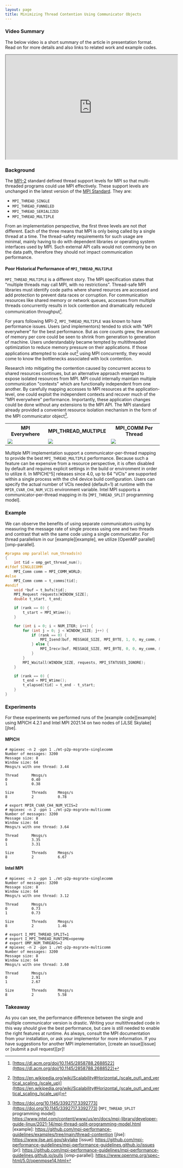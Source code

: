 ```yaml
---
layout: page
title: Minimizing Thread Contention Using Communicator Objects
---
```


### Video Summary

The below video is a short summary of the article in presentation
format. Read on for more details and also links to related work and
example codes.

<p align="center">
<iframe width="560" height="340"
src="https://www.youtube.com/embed/jksJ5NBBpRk">
</iframe>
</p>

### Background

The [MPI-2][mpi2] standard defined thread support levels for MPI so that
multi-threaded programs could use MPI effectively. These support levels
are unchanged in the latest version of the [MPI Standard][mpi-latest]. They are:

- `MPI_THREAD_SINGLE`
- `MPI_THREAD_FUNNELED`
- `MPI_THREAD_SERIALIZED`
- `MPI_THREAD_MULTIPLE`

From an implementation perspective, the first three levels are not
_that_ different. Each of the three means that MPI is only being called
by a single thread at a time. The thread-safety requirements for such
usage are minimal, mainly having to do with dependent libraries or
operating system interfaces used by MPI. Such external API calls would
not commonly be on the data path, therefore they should not impact
communication performance.

#### Poor Historical Performance of `MPI_THREAD_MULTIPLE`

`MPI_THREAD_MULTIPLE` is a different story. The MPI specification states
that "multiple threads may call MPI, with no restrictions". Thread-safe
MPI libraries must identify code paths where shared reources are
accessed and add protection to prevent data races or corruption. For
communication resources like shared memory or network queues, accesses
from multiple threads concurrently results in lock contention and
dramatically reduced communication throughput[^1].

For years following MPI-2, `MPI_THREAD_MULTIPLE` was known to have
performance issues. Users (and implementors) tended to stick with "MPI
everywhere" for the best performance. But as core counts grew, the
amount of memory per core could be seen to shrink from generation to
generation of machine. Users understandably became tempted by
multithreaded optimization to reduce memory pressure on their
applications. If those applications attempted to scale out[^2] using MPI
concurrently, they would come to know the bottlenecks associated with
lock contention.

Research into mitigating the contention caused by concurrent access to
shared resources continues, but an alternative approach emerged to
expose isolated resources from MPI. MPI could internally maintain
multiple communication "contexts" which are functionally independent
from one another. By carefully mapping accesses to MPI resources at the
application-level, one could exploit the independent contexts and
recover much of the "MPI everywhere" performance. Importantly, these
application changes could be done without any extensions to the MPI
API. The MPI standard already provided a convenient resource isolation
mechanism in the form of the MPI communicator object[^3].

<table style="table-layout:fixed">
    <tr>
        <th align="center">MPI Everywhere</th>
        <th align="center">MPI_THREAD_MULTIPLE</th>
        <th align="center">MPI_COMM Per Thread</th>
    </tr>
    <tr>
        <td>
            <img src="/assets/images/mpi-everywhere.png">
        </td>
        <td>
            <img src="/assets/images/mpi-thread-multiple.png">
        </td>
        <td>
            <img src="/assets/images/mpi-comm-per-thread.png">
        </td>
    </tr>
</table>

Multiple MPI implementation support a communicator-per-thread mapping to
provide the best `MPI_THREAD_MULTIPLE` performance. Because such a
feature can be expensive from a resource perspective, it is often
disabled by default and requires explicit settings in the build or
environment in order to utilize it. In MPICH[^5] releases since 4.0, up
to 64 "VCIs" are supported within a single process with the ch4 device
build configuration. Users can specify the actual number of VCIs needed
(default=1) at runtime with the `MPIR_CVAR_CH4_NUM_VCIS` environment
variable. Intel MPI supports a communicator-per-thread mapping in its
[`MPI_THREAD_SPLIT` programming model].

### Example

We can observe the benefits of using separate communicators using by
measuring the message rate of single process using one and two threads
and contrast that with the same code using a single communicator. For
thread parallelism in our [example][example], we utilize [OpenMP parallel][omp-parallel].

```c
#pragma omp parallel num_threads(n)
{
    int tid = omp_get_thread_num();
#ifdef SINGLECOMM
    MPI_Comm comm = MPI_COMM_WORLD;
#else
    MPI_Comm comm = t_comms[tid];
#endif
    void *buf = t_bufs[tid];
    MPI_Request requests[WINDOW_SIZE];
    double t_start, t_end;

    if (rank == 0) {
        t_start = MPI_Wtime();
    }

    for (int i = 0; i < NUM_ITER; i++) {
        for (int j = 0; j < WINDOW_SIZE; j++) {
            if (rank == 0) {
                MPI_Isend(buf, MESSAGE_SIZE, MPI_BYTE, 1, 0, my_comm, &requests[j]);
            } else {
                MPI_Irecv(buf, MESSAGE_SIZE, MPI_BYTE, 0, 0, my_comm, &requests[j]);
            }
        }
        MPI_Waitall(WINDOW_SIZE, requests, MPI_STATUSES_IGNORE);
    }

    if (rank == 0) {
        t_end = MPI_Wtime();
        t_elapsed[tid] = t_end - t_start;
    }
}
```

### Experiments

For these experiments we performed runs of the [example code][example]
using MPICH 4.2.1 and Intel MPI 2021.14 on two nodes of [JLSE
Skylake][jlse].

#### MPICH
```console
# mpiexec -n 2 -ppn 1 ./mt-p2p-msgrate-singlecomm
Number of messages: 3200
Message size: 8
Window size: 64
Mmsgs/s with one thread: 3.44

Thread    	Mmsgs/s
0         	0.40
1         	0.38

Size      	Threads   	Mmsgs/s
8         	2         	0.78

# export MPIR_CVAR_CH4_NUM_VCIS=2
# mpiexec -n 2 -ppn 1 ./mt-p2p-msgrate-multicomm
Number of messages: 3200
Message size: 8
Window size: 64
Mmsgs/s with one thread: 3.64

Thread    	Mmsgs/s
0         	3.35
1         	3.31

Size      	Threads   	Mmsgs/s
8         	2         	6.67
```

#### Intel MPI
```console
# mpiexec -n 2 -ppn 1 ./mt-p2p-msgrate-singlecomm
Number of messages: 3200
Message size: 8
Window size: 64
Mmsgs/s with one thread: 3.12

Thread    	Mmsgs/s
0         	0.73
1         	0.73

Size      	Threads   	Mmsgs/s
8         	2         	1.46

# export I_MPI_THREAD_SPLIT=1
# export I_MPI_THREAD_RUNTIME=openmp
# export OMP_NUM_THREADS=2
# mpiexec -n 2 -ppn 1 ./mt-p2p-msgrate-multicomm
Number of messages: 3200
Message size: 8
Window size: 64
Mmsgs/s with one thread: 3.60

Thread    	Mmsgs/s
0         	2.91
1         	2.67

Size      	Threads   	Mmsgs/s
8         	2         	5.58
```

### Takeaway

As you can see, the performance difference between the single and
multiple communicator version is drastic. Writing your multithreaded
code in this way _should_ give the best performance, but care is still
needed to enable the right features at runtime.  As always, consult the
MPI documentation from your installation, or ask your implementor for
more information. If you have suggestions for another MPI
implementation, [create an issue][issue] or [submit a pull request][pr]!

[mpi2]: https://www.mpi-forum.org/docs/mpi-2.0/mpi-20-html/mpi2-report.html
[mpi-latest]: https://www.mpi-forum.org/docs/
[^1]: [https://dl.acm.org/doi/10.1145/2858788.2688522](https://dl.acm.org/doi/10.1145/2858788.2688522)
[^2]: [https://en.wikipedia.org/wiki/Scalability#Horizontal_(scale_out)_and_vertical_scaling_(scale_up)](https://en.wikipedia.org/wiki/Scalability#Horizontal_(scale_out)_and_vertical_scaling_(scale_up))
[^3]: [https://doi.org/10.1145/3392717.3392773](https://doi.org/10.1145/3392717.3392773)
[`MPI_THREAD_SPLIT` programming model]: https://www.intel.com/content/www/us/en/docs/mpi-library/developer-guide-linux/2021-14/mpi-thread-split-programming-model.html
[example]: https://github.com/mpi-performance-guidelines/examples/tree/main/thread-contention
[jlse]: https://www.jlse.anl.gov/skylake
[issue]: https://github.com/mpi-performance-guidelines/mpi-performance-guidelines.github.io/issues
[pr]: https://github.com/mpi-performance-guidelines/mpi-performance-guidelines.github.io/pulls
[omp-parallel]: https://www.openmp.org/spec-html/5.0/openmpse14.html

